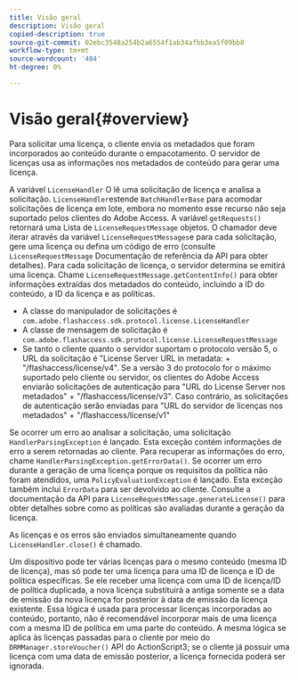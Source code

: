 ```yaml
---
title: Visão geral
description: Visão geral
copied-description: true
source-git-commit: 02ebc3548a254b2a6554f1ab34afbb3ea5f09bb8
workflow-type: tm+mt
source-wordcount: '404'
ht-degree: 0%

---
```


# Visão geral{#overview}

Para solicitar uma licença, o cliente envia os metadados que foram incorporados ao conteúdo durante o empacotamento. O servidor de licenças usa as informações nos metadados de conteúdo para gerar uma licença.

A variável `LicenseHandler` O lê uma solicitação de licença e analisa a solicitação. `LicenseHandler`estende `BatchHandlerBase` para acomodar solicitações de licença em lote, embora no momento esse recurso não seja suportado pelos clientes do Adobe Access. A variável `getRequests()` retornará uma Lista de `LicenseRequestMessage` objetos. O chamador deve iterar através da variável `LicenseRequestMessages`e para cada solicitação, gere uma licença ou defina um código de erro (consulte `LicenseRequestMessage` Documentação de referência da API para obter detalhes). Para cada solicitação de licença, o servidor determina se emitirá uma licença. Chame `LicenseRequestMessage.getContentInfo()` para obter informações extraídas dos metadados do conteúdo, incluindo a ID do conteúdo, a ID da licença e as políticas.

* A classe do manipulador de solicitações é `com.adobe.flashaccess.sdk.protocol.license.LicenseHandler`
* A classe de mensagem de solicitação é `com.adobe.flashaccess.sdk.protocol.license.LicenseRequestMessage`
* Se tanto o cliente quanto o servidor suportam o protocolo versão 5, o URL da solicitação é &quot;License Server URL in metadata: + &quot;/flashaccess/license/v4&quot;. Se a versão 3 do protocolo for o máximo suportado pelo cliente ou servidor, os clientes do Adobe Access enviarão solicitações de autenticação para &quot;URL do License Server nos metadados&quot; + &quot;/flashaccess/license/v3&quot;. Caso contrário, as solicitações de autenticação serão enviadas para &quot;URL do servidor de licenças nos metadados&quot; + &quot;/flashaccess/license/v1&quot;

Se ocorrer um erro ao analisar a solicitação, uma solicitação `HandlerParsingException` é lançado. Esta exceção contém informações de erro a serem retornadas ao cliente. Para recuperar as informações do erro, chame `HandlerParsingException.getErrorData()`. Se ocorrer um erro durante a geração de uma licença porque os requisitos da política não foram atendidos, uma `PolicyEvaluationException` é lançado. Esta exceção também inclui `ErrorData` para ser devolvido ao cliente. Consulte a documentação da API para `LicenseRequestMessage.generateLicense()` para obter detalhes sobre como as políticas são avaliadas durante a geração da licença.

As licenças e os erros são enviados simultaneamente quando `LicenseHandler.close()` é chamado.

Um dispositivo pode ter várias licenças para o mesmo conteúdo (mesma ID de licença), mas só pode ter uma licença para uma ID de licença e ID de política específicas. Se ele receber uma licença com uma ID de licença/ID de política duplicada, a nova licença substituirá a antiga somente se a data de emissão da nova licença for posterior à data de emissão da licença existente. Essa lógica é usada para processar licenças incorporadas ao conteúdo, portanto, não é recomendável incorporar mais de uma licença com a mesma ID de política em uma parte do conteúdo. A mesma lógica se aplica às licenças passadas para o cliente por meio do `DRMManager.storeVoucher()` API do ActionScript3; se o cliente já possuir uma licença com uma data de emissão posterior, a licença fornecida poderá ser ignorada.
